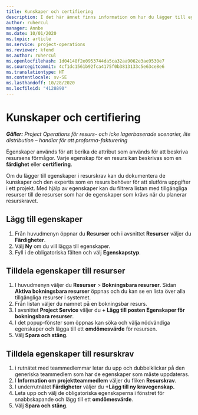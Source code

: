 ```yaml
---
title: Kunskaper och certifiering
description: I det här ämnet finns information om hur du lägger till egenskaper för färdigheter och certifiering i resurser.
author: ruhercul
manager: Annbe
ms.date: 10/01/2020
ms.topic: article
ms.service: project-operations
ms.reviewer: kfend
ms.author: ruhercul
ms.openlocfilehash: 1d04148f2e0953744da5ca32aa9062e3ae9530e7
ms.sourcegitcommit: 4cf1dc1561b92fca4175f0b3813133c5e63ce8e6
ms.translationtype: HT
ms.contentlocale: sv-SE
ms.lasthandoff: 10/28/2020
ms.locfileid: "4128890"
---
```

# <a name="skills-and-certifications"></a>Kunskaper och certifiering
_**Gäller:** Project Operations för resurs- och icke lagerbaserade scenarier, lite distribution – handlar för att proforma-fakturering_

Egenskaper används för att berika de attribut som används för att beskriva resursens förmågor. Varje egenskap för en resurs kan beskrivas som en **färdighet** eller **certifiering**.

Om du lägger till egenskaper i resurskrav kan du dokumentera de kunskaper och den expertis som en resurs behöver för att slutföra uppgifter i ett projekt. Med hjälp av egenskaper kan du filtrera listan med tillgängliga resurser till de resurser som har de egenskaper som krävs när du planerar resurskravet.

## <a name="add-characteristics"></a>Lägg till egenskaper

1. Från huvudmenyn öppnar du **Resurser** och i avsnittet **Resurser** väljer du **Färdigheter**.
2. Välj **Ny** om du vill lägga till egenskaper.
3. Fyll i de obligatoriska fälten och välj **Egenskapstyp**.

## <a name="assign-characteristics-to-resources"></a>Tilldela egenskaper till resurser

1. I huvudmenyn väljer du **Resurser** > **Bokningsbara resurser**. Sidan **Aktiva bokningsbara resurser** öppnas och du kan se en lista över alla tillgängliga resurser i systemet.
2. Från listan väljer du namnet på en bokningsbar resurs.
3. I avsnittet **Project Service** väljer du **+ Lägg till posten Egenskaper för bokningsbara resurser**.
4. I det popup-fönster som öppnas kan söka och välja nödvändiga egenskaper och lägga till ett **omdömesvärde** för resursen.
5. Välj **Spara och stäng**.

## <a name="assign-characteristics-to-resource-requirements"></a>Tilldela egenskaper till resurskrav

1. i rutnätet med teammedlemmar letar du upp och dubbelklickar på den generiska teammedlem som har de egenskaper som måste uppdateras.
2. I **Information om projektteammedlem** väljer du fliken **Resurskrav**.
3. I underrutnätet **Färdigheter** väljer du **+Lägg till ny kravegenskap.**
4. Leta upp och välj de obligatoriska egenskaperna i fönstret för snabbskapande och lägg till ett **omdömesvärde**.
5. Välj **Spara och stäng**.